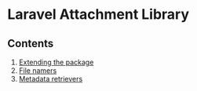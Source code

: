 # Laravel Attachment Library

## Contents
1. [Extending the package](extending-the-package.md)
2. [File namers](file-namers.md)
3. [Metadata retrievers](metadata-retrievers.md)
